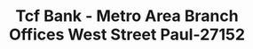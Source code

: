 ---
f_zip-code: 55118
f_state-code: MN
title: Tcf Bank - Metro Area Branch Offices West Street Paul-27152
f_phone: 612-823-2265
f_city-only: Saint Paul
f_address: 1503 Robert Street South West Saint Paul
f_location-unique-id: '27152'
slug: tcf-bank---metro-area-branch-offices-west-street-paul-27152
updated-on: '2024-05-30T13:46:58.046Z'
created-on: '2024-05-30T13:36:59.803Z'
published-on: '2024-05-30T13:54:32.469Z'
f_city-state: cms/city/saint-paul-mn.md
f_company: cms/company/tcf-bank---metro-area-branch-offices-west-street-paul.md
f_state: cms/state/minnesota.md
layout: '[payday-loan].html'
tags: payday-loan
---
